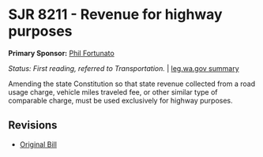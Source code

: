 # SJR 8211 - Revenue for highway purposes
**Primary Sponsor:** [Phil Fortunato](/person/leg/phil.fortunato.md)

*Status: First reading, referred to Transportation.* | [leg.wa.gov summary](https://app.leg.wa.gov/billsummary?BillNumber=8211&Year=2021)

Amending the state Constitution so that state revenue collected from a road usage charge, vehicle miles traveled fee, or other similar type of comparable charge, must be used exclusively for highway purposes.

## Revisions
* [Original Bill](1/)